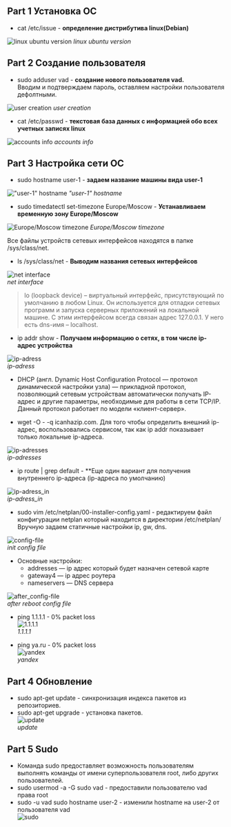 ## Part 1 Установка ОС ##

* cat /etc/issue - **определение дистрибутива linux(Debian)**

![linux ubuntu version](/Screenshots/part_1.jpg)
*linux ubuntu version*
            
## Part 2 Создание пользователя ##

* sudo adduser vad - **создание нового пользователя vad.**  
Вводим и подтверждаем пароль, оставляем настройки пользователя дефолтными.

![user creation](/Screenshots/part_2.1.jpg)
*user creation*  

* cat /etc/passwd - **текстовая база данных с информацией обо всех учетных записях linux**

![accounts info](/Screenshots/part_2.2.jpg)
*accounts info*  

## Part 3 Настройка сети ОС ##

* sudo hostname user-1 - **задаем название машины вида user-1**  

!["user-1" hostname](/Screenshots/part_3.1.jpg)
*"user-1" hostname*

* sudo timedatectl set-timezone Europe/Moscow - **Устанавливаем временную зону Europe/Moscow**  

![Europe/Moscow timezone](/Screenshots/part_3.2.jpg)
*Europe/Moscow timezone*  

Все файлы устройств сетевых интерфейсов находятся в папке /sys/class/net.
* ls /sys/class/net - **Выводим названия сетевых интерфейсов**  

![net interface](/Screenshots/part_3.3.jpg)  
*net interface*
> lo (loopback device) – виртуальный интерфейс, присутствующий по умолчанию в любом Linux. Он используется для отладки сетевых программ и запуска серверных приложений на локальной машине. С этим интерфейсом всегда связан адрес 127.0.0.1. У него есть dns-имя – localhost.

* ip addr show - **Получаем информацию о сетях, в том числе ip-адрес устройства**  

![ip-adress](/Screenshots/part_3.4.jpg)  
*ip-adress*  
* DHCP (англ. Dynamic Host Configuration Protocol — протокол динамической настройки узла) — прикладной протокол, позволяющий сетевым устройствам автоматически получать IP-адрес и другие параметры, необходимые для работы в сети TCP/IP. Данный протокол работает по модели «клиент-сервер».  

* wget -O - -q icanhazip.com. Для того чтобы определить внешний ip-адрес, воспользовались сервисом, так как ip addr показывает только локальные ip-адреса.  

![ip-adresses](/Screenshots/part_3.5.jpg)  
*ip-adresses*

* ip route | grep default - **Еще один вариант для получения внутреннего ip-адреса (ip-адреса по умолчанию)  

![ip-adress_in](/Screenshots/part_3.6.jpg)  
*ip-adress_in*  

* sudo vim /etc/netplan/00-installer-config.yaml - редактируем файл конфигурации netplan который находится в директории /etc/netplan/  
Вручную задаем статичные настройки ip, gw, dns.  

![config-file](/Screenshots/part_3.7.jpg)  
*init config file*  

* Основные настройки:  
  * addresses — ip адрес который будет назначен сетевой карте
  * gateway4 — ip адрес роутера
  * nameservers — DNS сервера

![after_config-file](/Screenshots/part_3.8.jpg)  
*after reboot config file*  

* ping 1.1.1.1 - 0% packet loss  
![1.1.1.1](/Screenshots/part_3.9.jpg)  
*1.1.1.1*  

* ping ya.ru - 0% packet loss  
![yandex](/Screenshots/part_3.10.jpg)  
*yandex*  

## Part 4 Обновление ##

* sudo apt-get update - синхронизация индекса пакетов из репозиториев.
* sudo apt-get upgrade - установка пакетов.  
![update](/Screenshots/part_4.1.jpg)  
*update*  

## Part 5 Sudo ##

* Команда sudo предоставляет возможность пользователям выполнять команды от имени суперпользователя root, либо других пользователей.
* sudo usermod -a -G sudo vad - предоставили пользователю vad права root
* sudo -u vad sudo hostname user-2 - изменили hostname на user-2 от пользователя vad  
![sudo](/Screenshots/part_5.1.jpg)  